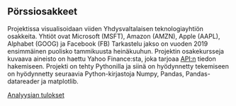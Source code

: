 ## Pörssiosakkeet 

Projektissa visualisoidaan viiden Yhdysvaltalaisen teknologiayhtiön osakkeita. Yhtiöt ovat Microsoft (MSFT), Amazon (AMZN), Apple (AAPL), Alphabet (GOOG) ja Facebook (FB) Tarkastelu jakso on vuoden 2019 ensimmäinen puolisko tammikuusta heinäkuuhun. Projektin osakekursseja kuvaava aineisto on haettu Yahoo Finance:sta, joka tarjoaa [API:n](https://www.yahoofinanceapi.com/) tiedon hakemiseen. Projekti on tehty Pythonilla ja siinä on hyödynnetty tekemiseen on hyödynnetty seuraavia Python-kirjastoja Numpy, Pandas, Pandas-datareader ja matplotlib.

[Analyysian tulokset](/dokumentaatio/tulokset.MD)

